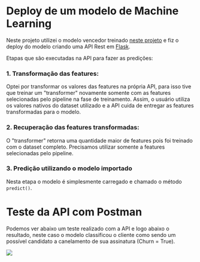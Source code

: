 # Deploy de um modelo de Machine Learning

Neste projeto utilizei o modelo vencedor treinado [neste projeto](https://github.com/lstarke/churn_prediction) e fiz o deploy do modelo criando uma API Rest em [Flask](https://flask.palletsprojects.com/en/3.0.x/).

Etapas que são executadas na API para fazer as predições:

### 1. Transformação das features:

Optei por transformar os valores das features na própria API, para isso tive que treinar um "transformer" novamente somente com as features selecionadas pelo pipeline na fase de treinamento.
Assim, o usuário utiliza os valores nativos do dataset utilizado e a API cuida de entregar as features transformadas para o modelo.

### 2. Recuperação das features transformadas:

O "transformer" retorna uma quantidade maior de features pois foi treinado com o dataset completo. Precisamos utilizar somente a features selecionadas pelo pipeline.

### 3. Predição utilizando o modelo importado

Nesta etapa o modelo é simplesmente carregado e chamado o método ```predict()```.

# Teste da API com Postman

Podemos ver abaixo um teste realizado com a API e logo abaixo o resultado, neste caso o modelo classificou o cliente como sendo um possível candidato a canelamento de sua assinatura (Churn = True). 

![](https://i.imgur.com/OiwfU6N.png)
